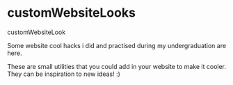 # customWebsiteLooks
customWebsiteLook

Some website cool hacks i did and practised during my undergraduation are here.

These are small utilities that you could add in your website to make it cooler. They can be inspiration to new ideas! :)
